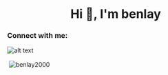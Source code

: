 <h1 align="center">Hi 👋, I'm benlay</h1>


<h3 align="left">Connect with me:</h3>
<p align="left">
</p>

![alt text](image.jpg)

<p>&nbsp;<img align="center" src="https://github-readme-stats.vercel.app/api?username=benlay2000&show_icons=true&locale=en" alt="benlay2000" /></p>
